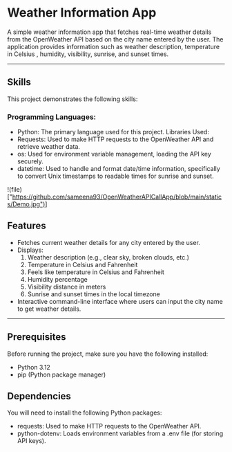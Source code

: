 # Weather Information App

A simple weather information app that fetches real-time weather details from the OpenWeather API based on the city name entered by the user. The application provides information such as weather description, temperature in Celsius , humidity, visibility, sunrise, and sunset times.

---

## Skills
This project demonstrates the following skills:

### Programming Languages:
* Python: The primary language used for this project.
Libraries Used:
* Requests: Used to make HTTP requests to the OpenWeather API and retrieve weather data.
* os: Used for environment variable management, loading the API key securely.
* datetime: Used to handle and format date/time information, specifically to convert Unix timestamps to readable times for sunrise and sunset.


!(file)["https://github.com/sameena93/OpenWeatherAPICallApp/blob/main/statics/Demo.jpg")]
## Features
* Fetches current weather details for any city entered by the user.
* Displays:
    1. Weather description (e.g., clear sky, broken clouds, etc.)
    2. Temperature in Celsius and Fahrenheit
    3. Feels like temperature in Celsius and Fahrenheit
    4. Humidity percentage
    5. Visibility distance in meters
    6. Sunrise and sunset times in the local timezone
* Interactive command-line interface where users can input the city name to get weather details.

---

## Prerequisites
Before running the project, make sure you have the following installed:
* Python 3.12
* pip (Python package manager)

## Dependencies
You will need to install the following Python packages:

* requests: Used to make HTTP requests to the OpenWeather API.
* python-dotenv: Loads environment variables from a .env file (for storing API keys).

